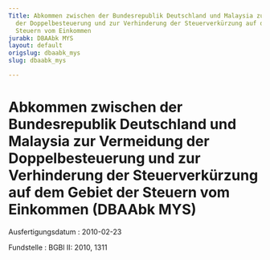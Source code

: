 ```yaml
---
Title: Abkommen zwischen der Bundesrepublik Deutschland und Malaysia zur Vermeidung
  der Doppelbesteuerung und zur Verhinderung der Steuerverkürzung auf dem Gebiet der
  Steuern vom Einkommen
jurabk: DBAAbk MYS
layout: default
origslug: dbaabk_mys
slug: dbaabk_mys

---
```


# Abkommen zwischen der Bundesrepublik Deutschland und Malaysia zur Vermeidung der Doppelbesteuerung und zur Verhinderung der Steuerverkürzung auf dem Gebiet der Steuern vom Einkommen (DBAAbk MYS)

Ausfertigungsdatum
:   2010-02-23

Fundstelle
:   BGBl II: 2010, 1311

